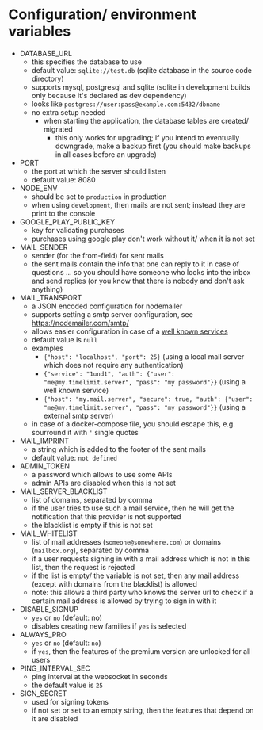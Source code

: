 # Configuration/ environment variables

- DATABASE_URL
  - this specifies the database to use
  - default value: `sqlite://test.db` (sqlite database in the source code directory)
  - supports mysql, postgresql and sqlite (sqlite in development builds only because it's declared as dev dependency)
  - looks like `postgres://user:pass@example.com:5432/dbname`
  - no extra setup needed
    - when starting the application, the database tables are created/ migrated
      - this only works for upgrading; if you intend to eventually downgrade, make a backup first (you should make backups in all cases before an upgrade)
- PORT
  - the port at which the server should listen
  - default value: 8080
- NODE_ENV
  - should be set to `production` in production
  - when using `development`, then mails are not sent; instead they are print to the console
- GOOGLE_PLAY_PUBLIC_KEY
  - key for validating purchases
  - purchases using google play don't work without it/ when it is not set
- MAIL_SENDER
  - sender (for the from-field) for sent mails
  - the sent mails contain the info that one can reply to it in case of questions ... so you should have someone who looks into the inbox and send replies (or you know that there is nobody and don't ask anything)
- MAIL_TRANSPORT
  - a JSON encoded configuration for nodemailer
  - supports setting a smtp server configuration, see <https://nodemailer.com/smtp/>
  - allows easier configuration in case of a [well known services](https://nodemailer.com/smtp/well-known/)
  - default value is `null`
  - examples
    - `{"host": "localhost", "port": 25}` (using a local mail server which does not require any authentication)
    - `{"service": "1und1", "auth": {"user": "me@my.timelimit.server", "pass": "my password"}}` (using a well known service)
    - `{"host": "my.mail.server", "secure": true, "auth": {"user": "me@my.timelimit.server", "pass": "my password"}}` (using a external smtp server)
  - in case of a docker-compose file, you should escape this, e.g. sourround it with `'` single quotes
- MAIL_IMPRINT
  - a string which is added to the footer of the sent mails
  - default value: `not defined`
- ADMIN_TOKEN
  - a password which allows to use some APIs
  - admin APIs are disabled when this is not set
- MAIL_SERVER_BLACKLIST
  - list of domains, separated by comma
  - if the user tries to use such a mail service, then he will get the notification that this provider is not supported
  - the blacklist is empty if this is not set
- MAIL_WHITELIST
  - list of mail addresses (`someone@somewhere.com`) or domains (`mailbox.org`), separated by comma
  - if a user requests signing in with a mail address which is not in this list, then the request is rejected
  - if the list is empty/ the variable is not set, then any mail address (except with domains from the blacklist) is allowed
  - note: this allows a third party who knows the server url to check if a certain mail address is allowed by trying to sign in with it
- DISABLE_SIGNUP
  - `yes` or `no` (default: no)
  - disables creating new families if `yes` is selected
- ALWAYS_PRO
  - `yes` or `no` (default: `no`)
  - if `yes`, then the features of the premium version are unlocked for all users
- PING_INTERVAL_SEC
  - ping interval at the websocket in seconds
  - the default value is `25`
- SIGN_SECRET
  - used for signing tokens
  - if not set or set to an empty string, then the features that depend on it are disabled
